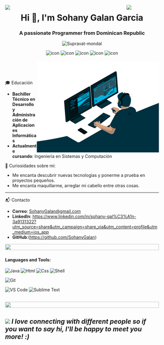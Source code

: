
<img align="left" src="https://user-images.githubusercontent.com/65187002/144930161-2f783401-8d27-4fdf-a2f7-cc0ba32f1f1f.gif" width="21%" style="display:inline;"><img align="right" src="https://user-images.githubusercontent.com/65187002/144930161-2f783401-8d27-4fdf-a2f7-cc0ba32f1f1f.gif" width="21%" style="display:inline;">

<h1 align="center"> Hi 👋, I'm Sohany Galan Garcia  </h1>
<h3 align="center">A passionate Programmer from Dominican Republic </h3>


<p align="center"> 
 <img src="https://komarev.com/ghpvc/?username=SohanyGalan&label=Profile%20views&color=0e75b6&style=flat" alt="Supravat-mondal" /> 

<div align="center">
  <img src="https://techstack-generator.vercel.app/java-icon.svg" alt="icon" width="50" height="50" />
  <img src="https://techstack-generator.vercel.app/python-icon.svg" alt="icon" width="50" height="50" />
  <img src="https://techstack-generator.vercel.app/mysql-icon.svg" alt="icon" width="50" height="50" />
  <img src="https://techstack-generator.vercel.app/github-icon.svg" alt="icon" width="50" height="50" />
  <img src="https://techstack-generator.vercel.app/prettier-icon.svg" alt="icon" width="50" height="50" />

</div>

<br>


</div>

<img align="right" alt="Coding" width="400" src="https://github.com/supravatm/supravatm/blob/main/src/code.gif">

<br><br>

 🎓 Educación

 - **Bachiller Técnico en Desarrollo y Administración de Aplicaciones Informáticas**
 - **Actualmente cursando**: Ingeniería en Sistemas y Computación


🌱 Curiosidades sobre mí:

- Me encanta descubrir nuevas tecnologías y ponerme a prueba en proyectos pequeños.
- Me encanta maquillarme, arreglar mi cabello entre otras cosas.

<hr>

 📬 Contacto

 - **Correo**: SohanyGalan@gmail.com
 - **LinkedIn**: https://www.linkedin.com/in/sohany-gal%C3%A1n-3a9131322?utm_source=share&utm_campaign=share_via&utm_content=profile&utm_medium=ios_app 
 - **GitHub**:(https://github.com/SohanyGalan)


<img src="https://i.imgur.com/dBaSKWF.gif" height="20" width="100%">

#### Languages and Tools:


![Java](http://img.shields.io/badge/-Java-e8892f?style=flat-square&logo=java&logoColor=white)
![Html](http://img.shields.io/badge/-Html-e24c27?style=flat-square&logo=html5&logoColor=white)
![Css](http://img.shields.io/badge/-Css-2a65f1?style=flat-square&logo=css3&logoColor=white)
![Shell](http://img.shields.io/badge/-Shell-c9c9c9?style=flat-square&logo=gnu-bash&logoColor=black)



![Git](http://img.shields.io/badge/-Git-white?style=flat-square&logo=git)


![VS Code](http://img.shields.io/badge/-VS%20Code-black?style=flat-square&logo=visualstudiocode&logoColor=3aa7f2)
![Sublime Text](http://img.shields.io/badge/-Sublime%20Text-484848?style=flat-square&logo=sublimetext)

<br/>

<img src="https://i.imgur.com/dBaSKWF.gif" height="20" width="100%">

<img src="https://media.giphy.com/media/LnQjpWaON8nhr21vNW/giphy.gif" width="60"> <em><b>I love connecting with different people</b> so if you want to say <b>hi, I'll be happy to meet you more!</b> :) </em>
------
